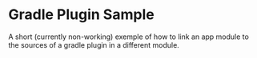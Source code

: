 
# Gradle Plugin Sample

A short (currently non-working) exemple of how to link an app module to the sources of a gradle plugin in a different module.